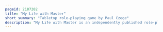 ```yaml
---
pageid: 2187282
title: "My Life with Master"
short_summary: "Tabletop role-playing game by Paul Czege"
description: "My Life with Master is an independently published role-playing Game written by Paul Czege and published by half meme Press. My Life with Master is a Game about role-playing the Servants or Minions of an evil Master or Mistress. The Game won several Awards, and Reviewers recognized it as well-written."
---
```

